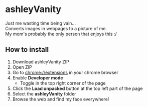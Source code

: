 # ashleyVanity
Just me wasting time being vain... 
<br>Converts images in webpages to a picture of me. 
<br>My mom's probably the only person that enjoys this :/

## How to install
1. Download ashleyVanity ZIP
2. Open ZIP
3. Go to [chrome://extensions](chrome://extensions) in your chrome browser
4. Enable **Developer mode**
	- Toggle in the top right corner of the page
5. Click the **Load unpacked** button at the top left part of the page
6. Select the **ashleyVanity** folder
7. Browse the web and find my face everywhere!
